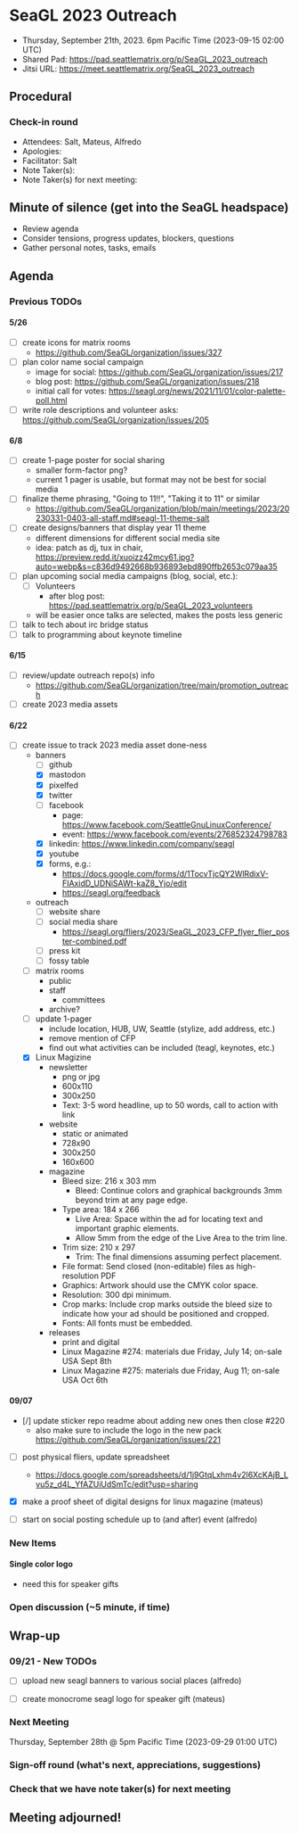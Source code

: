 <!-- See end of pad for meeting best-practices and discussion mechanisms -->
<!-- REMINDER: Meeting notes are public _by default_. Please err on the side of not including personal info or sensitive topics, including any mention of health or childcare issues, job searches that are underway, contacts for fundraising, etc. -->

# SeaGL 2023 Outreach
- Thursday, September 21th, 2023. 6pm Pacific Time (2023-09-15 02:00 UTC)
- Shared Pad: https://pad.seattlematrix.org/p/SeaGL_2023_outreach
- Jitsi URL: https://meet.seattlematrix.org/SeaGL_2023_outreach

## Procedural
### Check-in round
- Attendees: Salt, Mateus, Alfredo
- Apologies: 
- Facilitator: Salt
- Note Taker(s): 
- Note Taker(s) for next meeting: 

## Minute of silence (get into the SeaGL headspace)
- Review agenda
- Consider tensions, progress updates, blockers, questions
- Gather personal notes, tasks, emails


<!-- REMINDER: Meeting notes are public _by default_. Please err on the side of not including personal info or sensitive topics, including any mention of health or childcare issues, job searches that are underway, contacts for fundraising, etc. -->

## Agenda

### Previous TODOs
#### 5/26
- [ ] create icons for matrix rooms
  - https://github.com/SeaGL/organization/issues/327
- [ ] plan color name social campaign
  - image for social: https://github.com/SeaGL/organization/issues/217
  - blog post: https://github.com/SeaGL/organization/issues/218
  - initial call for votes: https://seagl.org/news/2021/11/01/color-palette-poll.html
- [ ] write role descriptions and volunteer asks: https://github.com/SeaGL/organization/issues/205

#### 6/8
- [ ] create 1-page poster for social sharing
  - smaller form-factor png?
  - current 1 pager is usable, but format may not be best for social media
- [ ] finalize theme phrasing, "Going to 11!!", "Taking it to 11" or similar
    - https://github.com/SeaGL/organization/blob/main/meetings/2023/20230331-0403-all-staff.md#seagl-11-theme-salt
- [ ] create designs/banners that display year 11 theme
  - different dimensions for different social media site
  - idea: patch as dj, tux in chair, https://preview.redd.it/xuoizz42mcy61.jpg?auto=webp&s=c836d9492668b936893ebd890ffb2653c079aa35
- [ ] plan upcoming social media campaigns (blog, social, etc.):
  - [ ] Volunteers
    - after blog post: https://pad.seattlematrix.org/p/SeaGL_2023_volunteers
  - will be easier once talks are selected, makes the posts less generic
- [ ] talk to tech about irc bridge status
- [ ] talk to programming about keynote timeline

#### 6/15
- [ ] review/update outreach repo(s) info
  - https://github.com/SeaGL/organization/tree/main/promotion_outreach
- [ ] create 2023 media assets

#### 6/22
- [ ] create issue to track 2023 media asset done-ness
  - banners
    - [ ] github
    - [x] mastodon
    - [x] pixelfed
    - [x] twitter
    - [ ] facebook
      - page: https://www.facebook.com/SeattleGnuLinuxConference/
      - event: https://www.facebook.com/events/276852324798783
    - [x] linkedin: https://www.linkedin.com/company/seagl
    - [x] youtube
    - [x] forms, e.g.:
      - https://docs.google.com/forms/d/1TocvTjcQY2WlRdixV-FIAxidD_UDNiSAWt-kaZ8_Yjo/edit
      - https://seagl.org/feedback
  - outreach
    - [ ] website share
    - [ ] social media share
      - https://seagl.org/fliers/2023/SeaGL_2023_CFP_flyer_flier_poster-combined.pdf
    - [ ] press kit
    - [ ] fossy table
  - [ ] matrix rooms
    - public
    - staff
      - committees
    - archive?
  - [ ] update 1-pager
    - include location, HUB, UW, Seattle (stylize, add address, etc.)
    - remove mention of CFP
    - find out what activities can be included (teagl, keynotes, etc.)
  - [x] Linux Magizine
    - newsletter
      - png or jpg
      - 600x110
      - 300x250
      - Text: 3-5 word headline, up to 50 words, call to action with link
    - website
      - static or animated
      - 728x90
      - 300x250
      - 160x600
    - magazine
      - Bleed size: 216 x 303 mm
        - Bleed: Continue colors and graphical backgrounds 3mm beyond trim at any page edge.
      - Type area: 184 x 266
        - Live Area: Space within the ad for locating text and important graphic elements.
        - Allow 5mm from the edge of the Live Area to the trim line.
      - Trim size: 210 x 297
        - Trim: The final dimensions assuming perfect placement.
      - File format: Send closed (non-editable) files as high-resolution PDF
      - Graphics: Artwork should use the CMYK color space.
      - Resolution: 300 dpi minimum.
      - Crop marks: Include crop marks outside the bleed size to indicate how your ad should be positioned and cropped.
      - Fonts: All fonts must be embedded.
    - releases
      - print and digital
      - Linux Magazine #274: materials due Friday, July 14; on-sale USA Sept 8th
      - Linux Magazine #275: materials due Friday, Aug 11; on-sale USA Oct 6th

#### 09/07
- [/] update sticker repo readme about adding new ones then close #220
  - also make sure to include the logo in the new pack https://github.com/SeaGL/organization/issues/221
- [ ] post physical fliers, update spreadsheet
  - https://docs.google.com/spreadsheets/d/1j9GtqLxhm4v2l6XcKAjB_Lvu5z_d4L_YfAZUiUdSmTc/edit?usp=sharing
- [x] make a proof sheet of digital designs for linux magazine (mateus)
- [ ] start on social posting schedule up to (and after) event (alfredo)


### New Items
<!--
#### TOPIC TITLE (PERSON)
-->

#### Single color logo
- need this for speaker gifts

### Open discussion (~5 minute, if time)


## Wrap-up
### 09/21 - New TODOs
- [ ] upload new seagl banners to various social places (alfredo)
- [ ] create monocrome seagl logo for speaker gift (mateus)


### Next Meeting
Thursday, September 28th @ 5pm Pacific Time (2023-09-29 01:00 UTC)

### Sign-off round (what's next, appreciations, suggestions)
<!--
Copy attendees list from above and format as:
- NAME: sign-off
-->


### Check that we have note taker(s) for next meeting

## Meeting adjourned!

<!-- Post meeting process:
1. clean up meeting notes from pad
2. upload notes to GitHub
3. change dates and links
4. clear finished previous TODOs
5. clear new items section
6. move new TODOs to previous section
7. clear sign-off round
-->

<!--
## Meeting best-practices and discussion mechanisms
- Review previous meeting notes especially when absent!
- During meeting, use chat in etherpad (and add your name).

### Etherpad usage
- Use chat in etherpad (usually on right side), add your name and set a distinct color
- Audio notifications on Firefox via https://addons.mozilla.org/en-US/firefox/addon/notification-sound/
- You can hide popups with these ad blocker cosmetic filters (e.g. via uBlock Origin):  pad.sfconservancy.org##.popup:has-text(Email subscription)  pad.sfconservancy.org##.popup:has-text(/Delay before deletion.*\d{2}[\d.]* days/)
- You can widen the chat pane with these user styles (e.g. via Stylus):  #editorcontainerbox .sticky-container { width: 50ch; }
- Bookmarklet to make the chat bar wider. Select the whole line below starting with "javascript:" and drag to bookmarks bar. Adjust the width in pixels by changing "280".  javascript:(function () { const width='280'; const box = document.querySelector('div#chatbox'); if (box) { box.style.cssText=box.style.cssText+' width: '+width+'px !important;'; } const pad = document.querySelector('iframe').contentWindow.document.querySelector('iframe').contentWindow.document.querySelector('body#innerdocbody.innerdocbody'); if (pad) { pad.style.width=(document.body.clientWidth-width-50)+"px"; } })();

### Notetaking
- "???" means that something was missed in the notes, please assist capturing what was said
- aim for shorthand / summary / key points (not transcript)

### Agenda topics
- Each topic facilitated by topic lead with main facilitator help
- For topics that are not committee specific, add to Current or Late section and specify your name
- As needed, ping folks on IRC, email, or elsewhere to read over items in advance, ideally before the day of the meeting

### Timeboxing
- timebox each topic, rounded to nearest 5min., settled during agenda confirmation
- at topic beginning, convert the :mm to expected end time
- at timebox end, "thumb polls" may add 5 minutes at a time
- hand symbols
  - "^" approve, extend the timebox
  - "v" disagree, move onto the next topic
  - "." neutral

### Discussion mechanisms
- open discussion
- call for a round ("pass the mic" style, facilitator makes sure no one is skipped)
- hand symbol queuing
  - "o/" or "/" means you have something to say and puts you in the queue
  - "c/" or "?" means you have a clarifying question and jumps you to the top of the queue
  - "d" means thumbs up, encouragement, agreement, etc.
  -  ">" means you understand someone's point and want them to move on
  - "d>" means you feel the agenda item discussion is complete

### Task States
- [/] started
- [x] completed
- [#] cancelled
- [-] irrelevant
- [<] backlogged
- [>] refocused

-->
